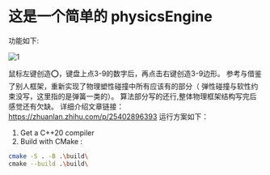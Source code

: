 # 这是一个简单的 physicsEngine 


功能如下:

![1](https://github.com/user-attachments/assets/805634c1-e5cc-4211-a279-f2f6a9bb2e5e)

鼠标左键创造⭕，键盘上点3-9的数字后，再点击右键创造3-9边形。
参考与借鉴了别人框架，重新实现了物理塑性碰撞中所有应该有的部分（ 弹性碰撞与软性约束没写，这里指的是弹簧一类的）。
算法部分写的还行,整体物理框架结构写完后感觉还有欠缺。
详细介绍文章链接：
https://zhuanlan.zhihu.com/p/25402896393
运行方案如下：
1. Get a C++20 compiler
2. Build with CMake :

```bash
cmake -S . -B .\build\
cmake --build .\build\
